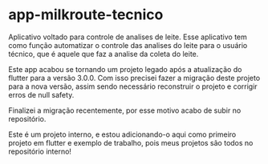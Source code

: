 # app-milkroute-tecnico
Aplicativo voltado para controle de analises de leite.
Esse aplicativo tem como função automatizar o controle das analises do leite para o usuário técnico, que é aquele que faz a analise da coleta do leite.

Este app acabou se tornando um projeto legado após a atualização do flutter para a versão 3.0.0.
Com isso precisei fazer a migração deste projeto para a nova versão, assim sendo necessário reconstruir o projeto e corrigir erros de null safety.

Finalizei a migração recentemente, por esse motivo acabo de subir no repositório.

Este é um projeto interno, e estou adicionando-o aqui como primeiro projeto em flutter e exemplo de trabalho, pois meus projetos são todos no repositório interno!
